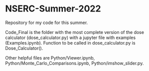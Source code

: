 # NSERC-Summer-2022
Repository for my code for this summer.

Code_Final is the folder with the most complete version of the dose calculator (dose_calculator.py) with a jupyter file with examples (Examples.ipynb). Function to be called in dose_calculator.py is Dose_Calculator().

Other helpful files are Python/Viewer.ipynb, Python/Monte_Carlo_Comparisons.ipynb, Python/imshow_slider.py.